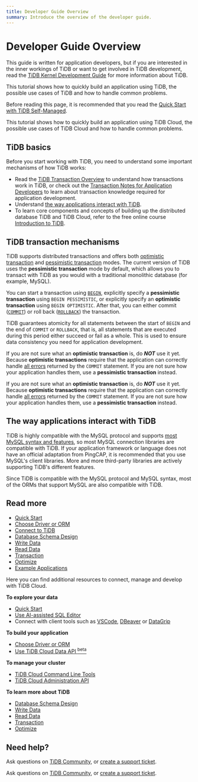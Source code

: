 ```yaml
---
title: Developer Guide Overview
summary: Introduce the overview of the developer guide.
---
```


# Developer Guide Overview

This guide is written for application developers, but if you are interested in the inner workings of TiDB or want to get involved in TiDB development, read the [TiDB Kernel Development Guide](https://pingcap.github.io/tidb-dev-guide/) for more information about TiDB.

<CustomContent platform="tidb">

This tutorial shows how to quickly build an application using TiDB, the possible use cases of TiDB and how to handle common problems.

Before reading this page, it is recommended that you read the [Quick Start with TiDB Self-Managed](/quick-start-with-tidb.md).

</CustomContent>

<CustomContent platform="tidb-cloud">

This tutorial shows how to quickly build an application using TiDB Cloud, the possible use cases of TiDB Cloud and how to handle common problems.

</CustomContent>

## TiDB basics

Before you start working with TiDB, you need to understand some important mechanisms of how TiDB works:

- Read the [TiDB Transaction Overview](/transaction-overview.md) to understand how transactions work in TiDB, or check out the [Transaction Notes for Application Developers](/develop/dev-guide-transaction-overview.md) to learn about transaction knowledge required for application development.
- Understand [the way applications interact with TiDB](#the-way-applications-interact-with-tidb).
- To learn core components and concepts of building up the distributed database TiDB and TiDB Cloud, refer to the free online course [Introduction to TiDB](https://eng.edu.pingcap.com/catalog/info/id:203/?utm_source=docs-dev-guide).

## TiDB transaction mechanisms

TiDB supports distributed transactions and offers both [optimistic transaction](/optimistic-transaction.md) and [pessimistic transaction](/pessimistic-transaction.md) modes. The current version of TiDB uses the **pessimistic transaction** mode by default, which allows you to transact with TiDB as you would with a traditional monolithic database (for example, MySQL).

You can start a transaction using [`BEGIN`](/sql-statements/sql-statement-begin.md), explicitly specify a **pessimistic transaction** using `BEGIN PESSIMISTIC`, or explicitly specify an **optimistic transaction** using `BEGIN OPTIMISTIC`. After that, you can either commit ([`COMMIT`](/sql-statements/sql-statement-commit.md)) or roll back ([`ROLLBACK`](/sql-statements/sql-statement-rollback.md)) the transaction.

TiDB guarantees atomicity for all statements between the start of `BEGIN` and the end of `COMMIT` or `ROLLBACK`, that is, all statements that are executed during this period either succeed or fail as a whole. This is used to ensure data consistency you need for application development.

<CustomContent platform="tidb">

If you are not sure what an **optimistic transaction** is, do **_NOT_** use it yet. Because **optimistic transactions** require that the application can correctly handle [all errors](/error-codes.md) returned by the `COMMIT` statement. If you are not sure how your application handles them, use a **pessimistic transaction** instead.

</CustomContent>

<CustomContent platform="tidb-cloud">

If you are not sure what an **optimistic transaction** is, do **_NOT_** use it yet. Because **optimistic transactions** require that the application can correctly handle [all errors](https://docs.pingcap.com/tidb/stable/error-codes) returned by the `COMMIT` statement. If you are not sure how your application handles them, use a **pessimistic transaction** instead.

</CustomContent>

## The way applications interact with TiDB

TiDB is highly compatible with the MySQL protocol and supports [most MySQL syntax and features](/mysql-compatibility.md), so most MySQL connection libraries are compatible with TiDB. If your application framework or language does not have an official adaptation from PingCAP, it is recommended that you use MySQL's client libraries. More and more third-party libraries are actively supporting TiDB's different features.

Since TiDB is compatible with the MySQL protocol and MySQL syntax, most of the ORMs that support MySQL are also compatible with TiDB.

## Read more

<CustomContent platform="tidb">

- [Quick Start](/develop/dev-guide-build-cluster-in-cloud.md)
- [Choose Driver or ORM](/develop/dev-guide-choose-driver-or-orm.md)
- [Connect to TiDB](/develop/dev-guide-connect-to-tidb.md)
- [Database Schema Design](/develop/dev-guide-schema-design-overview.md)
- [Write Data](/develop/dev-guide-insert-data.md)
- [Read Data](/develop/dev-guide-get-data-from-single-table.md)
- [Transaction](/develop/dev-guide-transaction-overview.md)
- [Optimize](/develop/dev-guide-optimize-sql-overview.md)
- [Example Applications](/develop/dev-guide-sample-application-java-spring-boot.md)

</CustomContent>

<CustomContent platform="tidb-cloud">

Here you can find additional resources to connect, manage and develop with TiDB Cloud.

**To explore your data**

- [Quick Start](/develop/dev-guide-build-cluster-in-cloud.md)
- [Use AI-assisted SQL Editor](/tidb-cloud/explore-data-with-chat2query.md)
- Connect with client tools such as [VSCode](/develop/dev-guide-gui-vscode-sqltools.md), [DBeaver](/develop/dev-guide-gui-dbeaver.md) or [DataGrip](/develop/dev-guide-gui-datagrip.md)

**To build your application**

- [Choose Driver or ORM](/develop/dev-guide-choose-driver-or-orm.md)
- [Use TiDB Cloud Data API <sup>beta</sup>](/tidb-cloud/data-service-overview.md)

**To manage your cluster**

- [TiDB Cloud Command Line Tools](/tidb-cloud/get-started-with-cli.md)
- [TiDB Cloud Administration API](/tidb-cloud/api-overview.md)

**To learn more about TiDB**

- [Database Schema Design](/develop/dev-guide-schema-design-overview.md)
- [Write Data](/develop/dev-guide-insert-data.md)
- [Read Data](/develop/dev-guide-get-data-from-single-table.md)
- [Transaction](/develop/dev-guide-transaction-overview.md)
- [Optimize](/develop/dev-guide-optimize-sql-overview.md)

</CustomContent>

## Need help?

<CustomContent platform="tidb">

Ask questions on [TiDB Community](https://ask.pingcap.com/), or [create a support ticket](/support.md).

</CustomContent>

<CustomContent platform="tidb-cloud">

Ask questions on [TiDB Community](https://ask.pingcap.com/), or [create a support ticket](https://support.pingcap.com/).

</CustomContent>